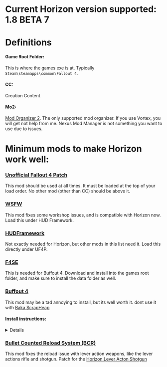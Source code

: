 # Current Horizon version supported: 1.8 BETA 7

# Definitions

#### Game Root Folder:
This is where the games exe is at. Typically `Steam\steamapps\common\Fallout 4`.
#### CC:
Creation Content
#### Mo2:
[Mod Organizer 2](https://www.nexusmods.com/skyrimspecialedition/mods/6194). The only supported mod organizer. If you use Vortex, you will get not help from me. Nexus Mod Manager is not something you want to use due to issues.

# Minimum mods to make Horizon work well:

### [Unofficial Fallout 4 Patch](https://www.nexusmods.com/fallout4/mods/4598)
This mod should be used at all times. It must be loaded at the top of your load order. No other mod (other than CC) should be above it.
### [WSFW](https://www.nexusmods.com/fallout4/mods/35004)
This mod fixes some workshop issues, and is compatible with Horizon now. Load this under HUD Framework.
### [HUDFramework](https://www.nexusmods.com/fallout4/mods/20309)
Not exactly needed for Horizon, but other mods in this list need it. Load this directly under UF4P.
### [F4SE](https://f4se.silverlock.org)
This is needed for Buffout 4. Download and install into the games root folder, and make sure to install the data folder as well.
### [Buffout 4](https://www.nexusmods.com/fallout4/mods/47359)
This mod may be a tad annoying to install, but its well worth it. dont use it with [Baka ScrapHeap](https://www.nexusmods.com/fallout4/mods/46340)
#### Install instructions:
<details>
    <ol>
        <li>Download Buffout 4</li>
        <li>Install it with Mo2</li>
        <li>Download the TBB Redistributables (second file). Install this into the games root folder</li>
        <li>Download <a href="https://www.nexusmods.com/fallout4/mods/47327">Address Library for F4SE Plugins</a>. Install with Mo2</li>
        <li>Download <a href="https://www.nexusmods.com/fallout4/mods/33946">xSE PluginPreloader F4</a>. Install it to the games root folder.</li>
        <ol>
            <li>Open xSE PluginPreloader.xml with notpad ++ or VS code. Dont use notepad.</li>
            <li>Change <code>LoadMethod Name="OnProcessAttach"</code> to <code>LoadMethod Name="OnThreadAttach"</code></li>
            <li>Save it</li>
            <li>If you need it, download the Microsoft Visual C++ Redistributable for Visual Studio 2019. If you already have it installed, you dont need it again.</li>
        </ol>
    	<li>Thats it.</li>
    </ol>
</details>

### [Bullet Counted Reload System (BCR)](https://www.nexusmods.com/fallout4/mods/41178)
This mod fixes the reload issue with lever action weapons, like the lever actions rifle and shotgun.
Patch for the [Horizon Lever Acton Shotgun](https://www.nexusmods.com/fallout4/mods/45120)
